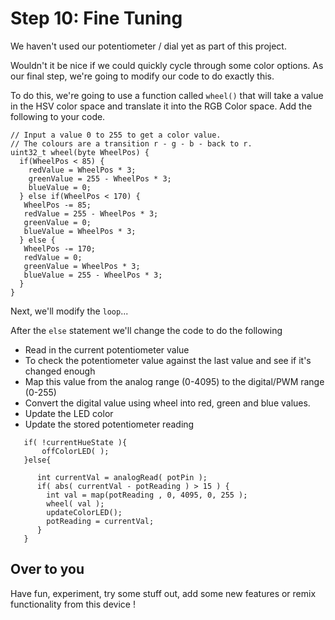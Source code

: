 # Step 10: Fine Tuning

We haven't used our potentiometer / dial yet as part of this project. 

Wouldn't it be nice if we could quickly cycle through some color options.  As our final step, we're going to modify our code to do exactly this.

To do this, we're going to use a function called `wheel()` that will take a value in the HSV color space and translate it into the RGB Color space. Add the following to your code.

````
// Input a value 0 to 255 to get a color value.
// The colours are a transition r - g - b - back to r.
uint32_t wheel(byte WheelPos) {
  if(WheelPos < 85) {
    redValue = WheelPos * 3;
    greenValue = 255 - WheelPos * 3;
    blueValue = 0;
  } else if(WheelPos < 170) {
   WheelPos -= 85;
   redValue = 255 - WheelPos * 3;
   greenValue = 0;
   blueValue = WheelPos * 3;
  } else {
   WheelPos -= 170;
   redValue = 0;
   greenValue = WheelPos * 3;
   blueValue = 255 - WheelPos * 3;
  }
}

````

Next, we'll modify the `loop`... 

After the `else` statement we'll change the code to do the following

- Read in the current potentiometer value
- To check the potentiometer value against the last value and see if it's changed enough
- Map this value from the analog range (0-4095) to the digital/PWM range (0-255)
- Convert the digital value using wheel into red, green and blue values.
- Update the LED color
- Update the stored potentiometer reading

````
   if( !currentHueState ){
       offColorLED( );
   }else{
		
      int currentVal = analogRead( potPin );
      if( abs( currentVal - potReading ) > 15 ) {
        int val = map(potReading , 0, 4095, 0, 255 );
        wheel( val );
        updateColorLED();
        potReading = currentVal;
      }
   }
````

## Over to you

Have fun, experiment, try some stuff out, add some new features or remix functionality from this device !